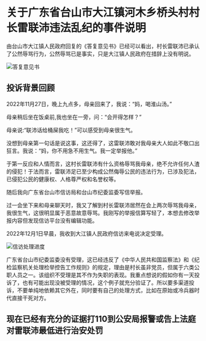 # 关于广东省台山市大江镇河木乡桥头村村长雷联沛违法乱纪的事件说明

由台山市大江镇人民政府回复的《答复意见书》已经可以看出，村长雷联沛已承认了公然辱骂行为，公然辱骂已是事实，只是大江镇人民政府在措辞上没有明说。

<img src="" alt="答复意见书">

## 投诉背景回顾

2022年11月27日，晚上九点多，母亲回来了，我说：“妈，喝淮山汤。”

母亲稍后坐在饭桌前,我也坐在一旁，问：“会开得怎样？”

母亲说:“联沛话给桶屎我吃！”可以感受到母亲很生气。

没想到母亲第一句话是说这事，这还得了，这雷联沛敢对我母亲大人如此不敬口出狂言。我说：“妈，你不用急不用生气。我一定举报他。”

于第一反应和人情而言，这村长雷联沛有什么资格辱骂我母亲，绝不允许任何人渣的侵犯！于法而言，雷联沛足已至少构成公然侮辱公民的违法行为，已涉及犯法，已侵犯公民的健康权、人格尊严权和名誉权等。

随后我向广东省台山市信访局和台山市纪委监委写信举报。

过一会坐下来和母亲聊天时，我又了解到村长雷联沛居然在会上两次辱骂我母亲，我很生气，这很明显属于恶意故意辱骂。我刚写的举报信算写轻了，本想去修改举报内容但发现信访平台没有编辑功能。

2022年12月1日早晨，我收到大江镇人民政府信访来电说决定受理。

<img src="" alt="信访处理进度">

广东省台山市纪委监委没有受理，这已经违反了《中华人民共和国监察法》和《纪检监察机关处理检举控告工作规则》的规定，理由是村长虽非党员，但属于六类公职人员之一。该组织不受理是其不作为失职的表现。我重点想说的假如你有一天投诉了，也有可能出现没被受理的情况，这个例子就充分验证了。所以要多渠道投诉，不要单纯地依赖其它外在，同时要有自己的处理方式，比如在原始或冷兵器时代直接干死对方。

## 现在已经有充分的证据打110到公安局报警或告上法庭对雷联沛最低进行治安处罚
